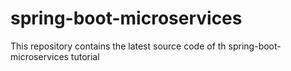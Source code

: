 # spring-boot-microservices
This repository contains the latest source code of th spring-boot-microservices tutorial
